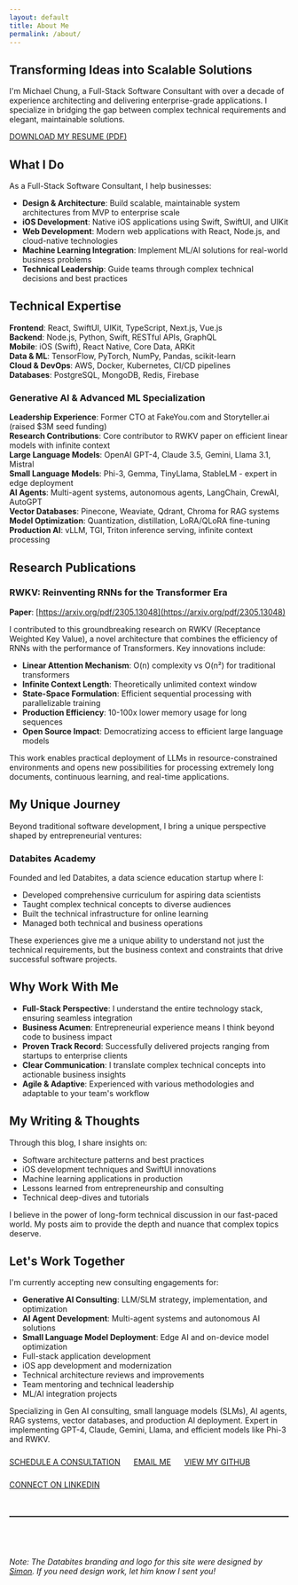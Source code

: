 ```yaml
---
layout: default
title: About Me
permalink: /about/
---
```


## Transforming Ideas into Scalable Solutions

I'm Michael Chung, a Full-Stack Software Consultant with over a decade of experience architecting and delivering enterprise-grade applications. I specialize in bridging the gap between complex technical requirements and elegant, maintainable solutions.

<a href="/assets/MichaelChungResume.pdf" class="btn btn-primary">DOWNLOAD MY RESUME (PDF)</a>

## What I Do

As a Full-Stack Software Consultant, I help businesses:

- **Design & Architecture**: Build scalable, maintainable system architectures from MVP to enterprise scale
- **iOS Development**: Native iOS applications using Swift, SwiftUI, and UIKit
- **Web Development**: Modern web applications with React, Node.js, and cloud-native technologies
- **Machine Learning Integration**: Implement ML/AI solutions for real-world business problems
- **Technical Leadership**: Guide teams through complex technical decisions and best practices

## Technical Expertise

**Frontend**: React, SwiftUI, UIKit, TypeScript, Next.js, Vue.js  
**Backend**: Node.js, Python, Swift, RESTful APIs, GraphQL  
**Mobile**: iOS (Swift), React Native, Core Data, ARKit  
**Data & ML**: TensorFlow, PyTorch, NumPy, Pandas, scikit-learn  
**Cloud & DevOps**: AWS, Docker, Kubernetes, CI/CD pipelines  
**Databases**: PostgreSQL, MongoDB, Redis, Firebase  

### Generative AI & Advanced ML Specialization

**Leadership Experience**: Former CTO at FakeYou.com and Storyteller.ai (raised $3M seed funding)  
**Research Contributions**: Core contributor to RWKV paper on efficient linear models with infinite context  
**Large Language Models**: OpenAI GPT-4, Claude 3.5, Gemini, Llama 3.1, Mistral  
**Small Language Models**: Phi-3, Gemma, TinyLlama, StableLM - expert in edge deployment  
**AI Agents**: Multi-agent systems, autonomous agents, LangChain, CrewAI, AutoGPT  
**Vector Databases**: Pinecone, Weaviate, Qdrant, Chroma for RAG systems  
**Model Optimization**: Quantization, distillation, LoRA/QLoRA fine-tuning  
**Production AI**: vLLM, TGI, Triton inference serving, infinite context processing  

## Research Publications

### RWKV: Reinventing RNNs for the Transformer Era
**Paper**: [https://arxiv.org/pdf/2305.13048](https://arxiv.org/pdf/2305.13048)

I contributed to this groundbreaking research on RWKV (Receptance Weighted Key Value), a novel architecture that combines the efficiency of RNNs with the performance of Transformers. Key innovations include:

- **Linear Attention Mechanism**: O(n) complexity vs O(n²) for traditional transformers
- **Infinite Context Length**: Theoretically unlimited context window
- **State-Space Formulation**: Efficient sequential processing with parallelizable training
- **Production Efficiency**: 10-100x lower memory usage for long sequences
- **Open Source Impact**: Democratizing access to efficient large language models

This work enables practical deployment of LLMs in resource-constrained environments and opens new possibilities for processing extremely long documents, continuous learning, and real-time applications.

## My Unique Journey

Beyond traditional software development, I bring a unique perspective shaped by entrepreneurial ventures:

### Databites Academy
Founded and led Databites, a data science education startup where I:
- Developed comprehensive curriculum for aspiring data scientists
- Taught complex technical concepts to diverse audiences
- Built the technical infrastructure for online learning
- Managed both technical and business operations

These experiences give me a unique ability to understand not just the technical requirements, but the business context and constraints that drive successful software projects.

## Why Work With Me

- **Full-Stack Perspective**: I understand the entire technology stack, ensuring seamless integration
- **Business Acumen**: Entrepreneurial experience means I think beyond code to business impact
- **Proven Track Record**: Successfully delivered projects ranging from startups to enterprise clients
- **Clear Communication**: I translate complex technical concepts into actionable business insights
- **Agile & Adaptive**: Experienced with various methodologies and adaptable to your team's workflow

## My Writing & Thoughts

Through this blog, I share insights on:
- Software architecture patterns and best practices
- iOS development techniques and SwiftUI innovations
- Machine learning applications in production
- Lessons learned from entrepreneurship and consulting
- Technical deep-dives and tutorials

I believe in the power of long-form technical discussion in our fast-paced world. My posts aim to provide the depth and nuance that complex topics deserve.

## Let's Work Together

I'm currently accepting new consulting engagements for:
- **Generative AI Consulting**: LLM/SLM strategy, implementation, and optimization
- **AI Agent Development**: Multi-agent systems and autonomous AI solutions
- **Small Language Model Deployment**: Edge AI and on-device model optimization
- Full-stack application development
- iOS app development and modernization
- Technical architecture reviews and improvements
- Team mentoring and technical leadership
- ML/AI integration projects

Specializing in Gen AI consulting, small language models (SLMs), AI agents, RAG systems, vector databases, and production AI deployment. Expert in implementing GPT-4, Claude, Gemini, Llama, and efficient models like Phi-3 and RWKV.

<div style="display: flex; gap: 24px; flex-wrap: wrap; margin-top: 24px; align-items: center;">
  <a href="/contact" class="btn btn-primary">SCHEDULE A CONSULTATION</a>
  <a href="mailto:michael.chung@databites.ca" class="btn" style="border: 1px solid var(--md-primary); color: var(--md-primary); margin: 0;">EMAIL ME</a>
  <a href="https://github.com/ArEnSc" class="btn" style="border: 1px solid var(--md-primary); color: var(--md-primary); margin: 0;" target="_blank">VIEW MY GITHUB</a>
  <a href="https://www.linkedin.com/in/michael-c-31662a38/" class="btn" style="border: 1px solid var(--md-primary); color: var(--md-primary); margin: 0;" target="_blank">CONNECT ON LINKEDIN</a>
</div>

<div style="margin: 48px 0;">
  <hr style="border: none; border-top: 1px solid rgba(0,0,0,0.1); margin: 0;">
</div>

<div style="padding-top: 24px;">
  <em>Note: The Databites branding and logo for this site were designed by <a href="https://dribbble.com/simc">Simon</a>. If you need design work, let him know I sent you!</em>
</div>